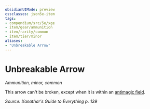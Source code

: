 ```yaml
---
obsidianUIMode: preview
cssclasses: json5e-item
tags:
- compendium/src/5e/xge
- item/gear/ammunition
- item/rarity/common
- item/tier/minor
aliases: 
- "Unbreakable Arrow"
---
```

# Unbreakable Arrow
*Ammunition, minor, common*  


This arrow can't be broken, except when it is within an [antimagic field](2-Mechanics/CLI/spells/antimagic-field.md).

*Source: Xanathar's Guide to Everything p. 139*